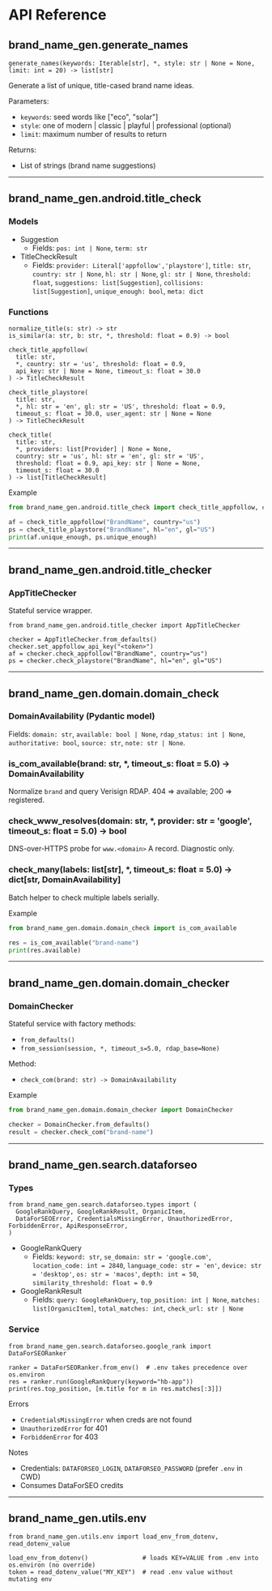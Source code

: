# API Reference

## brand_name_gen.generate_names
```
generate_names(keywords: Iterable[str], *, style: str | None = None, limit: int = 20) -> list[str]
```

Generate a list of unique, title-cased brand name ideas.

Parameters:
- `keywords`: seed words like ["eco", "solar"]
- `style`: one of modern | classic | playful | professional (optional)
- `limit`: maximum number of results to return

Returns:
- List of strings (brand name suggestions)

---

## brand_name_gen.android.title_check

### Models
- Suggestion
  - Fields: `pos: int | None`, `term: str`
- TitleCheckResult
  - Fields: `provider: Literal['appfollow','playstore']`, `title: str`, `country: str | None`, `hl: str | None`, `gl: str | None`, `threshold: float`, `suggestions: list[Suggestion]`, `collisions: list[Suggestion]`, `unique_enough: bool`, `meta: dict`

### Functions
```
normalize_title(s: str) -> str
is_similar(a: str, b: str, *, threshold: float = 0.9) -> bool

check_title_appfollow(
  title: str,
  *, country: str = 'us', threshold: float = 0.9,
  api_key: str | None = None, timeout_s: float = 30.0
) -> TitleCheckResult

check_title_playstore(
  title: str,
  *, hl: str = 'en', gl: str = 'US', threshold: float = 0.9,
  timeout_s: float = 30.0, user_agent: str | None = None
) -> TitleCheckResult

check_title(
  title: str,
  *, providers: list[Provider] | None = None,
  country: str = 'us', hl: str = 'en', gl: str = 'US',
  threshold: float = 0.9, api_key: str | None = None,
  timeout_s: float = 30.0
) -> list[TitleCheckResult]
```

Example
```python
from brand_name_gen.android.title_check import check_title_appfollow, check_title_playstore

af = check_title_appfollow("BrandName", country="us")
ps = check_title_playstore("BrandName", hl="en", gl="US")
print(af.unique_enough, ps.unique_enough)
```

---

## brand_name_gen.android.title_checker

### AppTitleChecker
Stateful service wrapper.

```
from brand_name_gen.android.title_checker import AppTitleChecker

checker = AppTitleChecker.from_defaults()
checker.set_appfollow_api_key("<token>")
af = checker.check_appfollow("BrandName", country="us")
ps = checker.check_playstore("BrandName", hl="en", gl="US")
```

---

## brand_name_gen.domain.domain_check

### DomainAvailability (Pydantic model)
Fields: `domain: str`, `available: bool | None`, `rdap_status: int | None`, `authoritative: bool`, `source: str`, `note: str | None`.

### is_com_available(brand: str, *, timeout_s: float = 5.0) -> DomainAvailability
Normalize `brand` and query Verisign RDAP. 404 => available; 200 => registered.

### check_www_resolves(domain: str, *, provider: str = 'google', timeout_s: float = 5.0) -> bool
DNS-over-HTTPS probe for `www.<domain>` A record. Diagnostic only.

### check_many(labels: list[str], *, timeout_s: float = 5.0) -> dict[str, DomainAvailability]
Batch helper to check multiple labels serially.

Example
```python
from brand_name_gen.domain.domain_check import is_com_available

res = is_com_available("brand-name")
print(res.available)
```

---

## brand_name_gen.domain.domain_checker

### DomainChecker
Stateful service with factory methods:
- `from_defaults()`
- `from_session(session, *, timeout_s=5.0, rdap_base=None)`

Method:
- `check_com(brand: str) -> DomainAvailability`

Example
```python
from brand_name_gen.domain.domain_checker import DomainChecker

checker = DomainChecker.from_defaults()
result = checker.check_com("brand-name")
```

---

## brand_name_gen.search.dataforseo

### Types
```
from brand_name_gen.search.dataforseo.types import (
  GoogleRankQuery, GoogleRankResult, OrganicItem,
  DataForSEOError, CredentialsMissingError, UnauthorizedError, ForbiddenError, ApiResponseError,
)
```

- GoogleRankQuery
  - Fields: `keyword: str`, `se_domain: str = 'google.com'`, `location_code: int = 2840`, `language_code: str = 'en'`, `device: str = 'desktop'`, `os: str = 'macos'`, `depth: int = 50`, `similarity_threshold: float = 0.9`
- GoogleRankResult
  - Fields: `query: GoogleRankQuery`, `top_position: int | None`, `matches: list[OrganicItem]`, `total_matches: int`, `check_url: str | None`

### Service
```
from brand_name_gen.search.dataforseo.google_rank import DataForSEORanker

ranker = DataForSEORanker.from_env()  # .env takes precedence over os.environ
res = ranker.run(GoogleRankQuery(keyword="hb-app"))
print(res.top_position, [m.title for m in res.matches[:3]])
```

Errors
- `CredentialsMissingError` when creds are not found
- `UnauthorizedError` for 401
- `ForbiddenError` for 403

Notes
- Credentials: `DATAFORSEO_LOGIN`, `DATAFORSEO_PASSWORD` (prefer `.env` in CWD)
- Consumes DataForSEO credits

---

## brand_name_gen.utils.env

```
from brand_name_gen.utils.env import load_env_from_dotenv, read_dotenv_value

load_env_from_dotenv()               # loads KEY=VALUE from .env into os.environ (no override)
token = read_dotenv_value("MY_KEY")  # read .env value without mutating env
```
